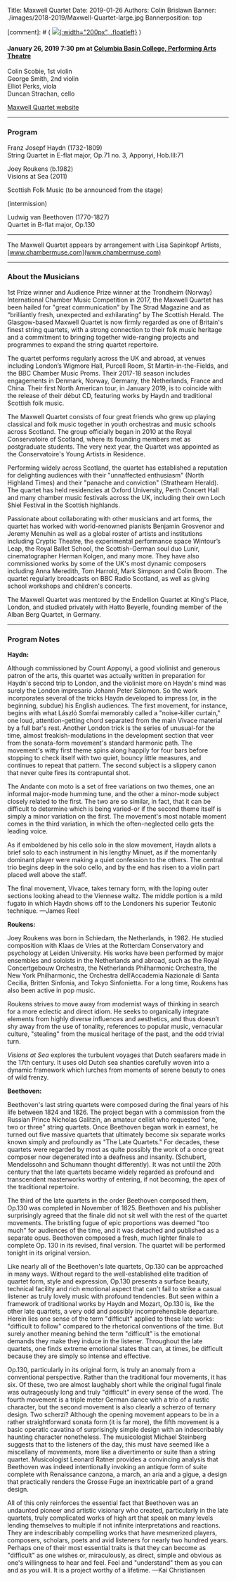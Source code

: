 Title: Maxwell Quartet
Date: 2019-01-26
Authors: Colin Brislawn
Banner: ./images/2018-2019/Maxwell-Quartet-large.jpg
Bannerposition: top

[comment]: # ( [![ ]({filename}/images/2017-2018/aeolus-quartet-400.jpg){:width="200px", .floatleft}]({filename}./AeolusQuartet.md) )


#### January 26, 2019 7:30 pm at [Columbia Basin College, Performing Arts Theatre](https://goo.gl/maps/kNZ4DFSqJUNVorCE6)

Colin Scobie, 1st violin <br>
George Smith, 2nd violin <br>
Elliot Perks, viola <br>
Duncan Strachan, cello

[Maxwell Quartet website](http://www.maxwellstringquartet.com/)

---

### Program

Franz Josepf Haydn (1732-1809) <br>
String Quartet in E-flat major, Op.71 no. 3, Apponyi, Hob.III:71

Joey Roukens (b.1982) <br>
Visions at Sea (2011)

Scottish Folk Music (to be announced from the stage)

(intermission)

Ludwig van Beethoven (1770-1827) <br>
Quartet in B-flat major, Op.130

---

The Maxwell Quartet appears by arrangement with Lisa Sapinkopf Artists, [www.chambermuse.com](www.chambermuse.com)

---

### About the Musicians

1st Prize winner and Audience Prize winner at the Trondheim (Norway) International Chamber Music Competition in 2017, the Maxwell Quartet has been hailed for "great communication" by The Strad Magazine and as “brilliantly fresh, unexpected and exhilarating” by The Scottish Herald. The Glasgow-based Maxwell Quartet is now firmly regarded as one of Britain's finest string quartets, with a strong connection to their folk music heritage and a commitment to bringing together wide-ranging projects and programmes to expand the string quartet repertoire.

The quartet performs regularly across the UK and abroad, at venues including London’s Wigmore Hall, Purcell Room, St Martin-in-the-Fields, and the BBC Chamber Music Proms. Their 2017-18 season includes engagements in Denmark, Norway, Germany, the Netherlands, France and China. Their first North American tour, in January 2019, is to coincide with the release of their début CD, featuring works by Haydn and traditional Scottish folk music.

The Maxwell Quartet consists of four great friends who grew up playing classical and folk music together in youth orchestras and music schools across Scotland. The group officially began in 2010 at the Royal Conservatoire of Scotland, where its founding members met as postgraduate students. The very next year, the Quartet was appointed as the Conservatoire's Young Artists in Residence.

Performing widely across Scotland, the quartet has established a reputation for delighting audiences with their "unnaffected enthusiasm" (North Highland Times) and their "panache and conviction" (Strathearn Herald). The quartet has held residencies at Oxford University, Perth Concert Hall and many chamber music festivals across the UK, including their own Loch Shiel Festival in the Scottish highlands.

Passionate about collaborating with other musicians and art forms, the quartet has worked with world-renowned pianists Benjamin Grosvenor and Jeremy Menuhin as well as a global roster of artists and institutions including Cryptic Theatre, the experimental performance space Wintour’s Leap, the Royal Ballet School, the Scottish-German soul duo Lunir, cinematographer Herman Kolgen, and many more. They have also commissioned works by some of the UK's most dynamic composers including Anna Meredith, Tom Harrold, Mark Simpson and Colin Broom. The quartet regularly broadcasts on BBC Radio Scotland, as well as giving school workshops and children's concerts.

The Maxwell Quartet was mentored by the Endellion Quartet at King's Place, London, and studied privately with Hatto Beyerle, founding member of the Alban Berg Quartet, in Germany.


---

### Program Notes

**Haydn:**

Although commissioned by Count Apponyi, a good violinist and generous patron of the arts, this quartet was actually written in preparation for Haydn's second trip to London, and the violinist more on Haydn's mind was surely the London impresario Johann Peter Salomon. So the work incorporates several of the tricks Haydn developed to impress (or, in the beginning, subdue) his English audiences. The first movement, for instance, begins with what László Somfai memorably called a "noise-killer curtain," one loud, attention-getting chord separated from the main Vivace material by a full bar's rest. Another London trick is the series of unusual-for the time, almost freakish-modulations in the development section that veer from the sonata-form movement's standard harmonic path. The movement's witty first theme spins along happily for four bars before stopping to check itself with two quiet, bouncy little measures, and continues to repeat that pattern. The second subject is a slippery canon that never quite fires its contrapuntal shot.

The Andante con moto is a set of free variations on two themes, one an informal major-mode humming tune, and the other a minor-mode subject closely related to the first. The two are so similar, in fact, that it can be difficult to determine which is being varied-or if the second theme itself is simply a minor variation on the first. The movement's most notable moment comes in the third variation, in which the often-neglected cello gets the leading voice.

As if emboldened by his cello solo in the slow movement, Haydn allots a brief solo to each instrument in his lengthy Minuet, as if the momentarily dominant player were making a quiet confession to the others. The central trio begins deep in the solo cello, and by the end has risen to a violin part placed well above the staff.

The final movement, Vivace, takes ternary form, with the loping outer sections looking ahead to the Viennese waltz. The middle portion is a mild fugato in which Haydn shows off to the Londoners his superior Teutonic technique. —James Reel

**Roukens:**

Joey Roukens was born in Schiedam, the Netherlands, in 1982. He studied composition with Klaas de Vries at the Rotterdam Conservatory and psychology at Leiden University. His works have been performed by major ensembles and soloists in the Netherlands and abroad, such as the Royal Concertgebouw Orchestra, the Netherlands Philharmonic Orchestra, the New York Philharmonic, the Orchestra dell’Accademia Nazionale di Santa Cecilia, Britten Sinfonia, and Tokyo Sinfonietta. For a long time, Roukens has also been active in pop music.

Roukens strives to move away from modernist ways of thinking in search for a more eclectic and direct idiom. He seeks to organically integrate elements from highly diverse influences and aesthetics, and thus doesn’t shy away from the use of tonality, references to popular music, vernacular culture, "stealing" from the musical heritage of the past, and the odd trivial turn.

_Visions at Sea_ explores the turbulent voyages that Dutch seafarers made in the 17th century. It uses old Dutch sea shanties carefully woven into a dynamic framework which lurches from moments of serene beauty to ones of wild frenzy.

**Beethoven:**

Beethoven's last string quartets were composed during the final years of his life between 1824 and 1826. The project began with a commission from the Russian Prince Nicholas Galitzin, an amateur cellist who requested "one, two or three" string quartets. Once Beethoven began work in earnest, he turned out five massive quartets that ultimately become six separate works known simply and profoundly as "The Late Quartets." For decades, these quartets were regarded by most as quite possibly the work of a once great composer now degenerated into a deafness and insanity. (Schubert, Mendelssohn and Schumann thought differently). It was not until the 20th century that the late quartets became widely regarded as profound and transcendent masterworks worthy of entering, if not becoming, the apex of the traditional repertoire.

The third of the late quartets in the order Beethoven composed them, Op.130 was completed in November of 1825. Beethoven and his publisher surprisingly agreed that the finale did not sit well with the rest of the quartet movements. The bristling fugue of epic proportions was deemed "too much" for audiences of the time, and it was detached and published as a separate opus. Beethoven composed a fresh, much lighter finale to complete Op. 130 in its revised, final version. The quartet will be performed tonight in its original version.

Like nearly all of the Beethoven's late quartets, Op.130 can be approached in many ways. Without regard to the well-established elite tradition of quartet form, style and expression, Op.130 presents a surface beauty, technical facility and rich emotional aspect that can't fail to strike a casual listener as truly lovely music with profound tendencies. But seen within a framework of traditional works by Haydn and Mozart, Op.130 is, like the other late quartets, a very odd and possibly incomprehensible departure. Herein lies one sense of the term "difficult" applied to these late works: "difficult to follow" compared to the rhetorical conventions of the time. But surely another meaning behind the term "difficult" is the emotional demands they make they induce in the listener. Throughout the late quartets, one finds extreme emotional states that can, at times, be difficult because they are simply so intense and effective.

Op.130, particularly in its original form, is truly an anomaly from a conventional perspective. Rather than the traditional four movements, it has six. Of these, two are almost laughably short while the original fugal finale was outrageously long and truly "difficult" in every sense of the word. The fourth movement is a triple meter German dance with a trio of a rustic character, but the second movement is also clearly a scherzo of ternary design. Two scherzi? Although the opening movement appears to be in a rather straightforward sonata form (it is far more), the fifth movement is a basic operatic cavatina of surprisingly simple design with an indescribably haunting character nonetheless. The musicologist Michael Steinberg suggests that to the listeners of the day, this must have seemed like a miscellany of movements, more like a divertimento or suite than a string quartet. Musicologist Leonard Ratner provides a convincing analysis that Beethoven was indeed intentionally invoking an antique form of suite complete with Renaissance canzona, a march, an aria and a gigue, a design that practically renders the Grosse Fuge an inextricable part of a grand design.

All of this only reinforces the essential fact that Beethoven was an undaunted pioneer and artistic visionary who created, particularly in the late quartets, truly complicated works of high art that speak on many levels lending themselves to multiple if not infinite interpretations and reactions. They are indescribably compelling works that have mesmerized players, composers, scholars, poets and avid listeners for nearly two hundred years. Perhaps one of their most essential traits is that they can become as "difficult" as one wishes or, miraculously, as direct, simple and obvious as one's willingness to hear and feel. Feel and "understand" them as you can and as you will. It is a project worthy of a lifetime. —Kai Christiansen
